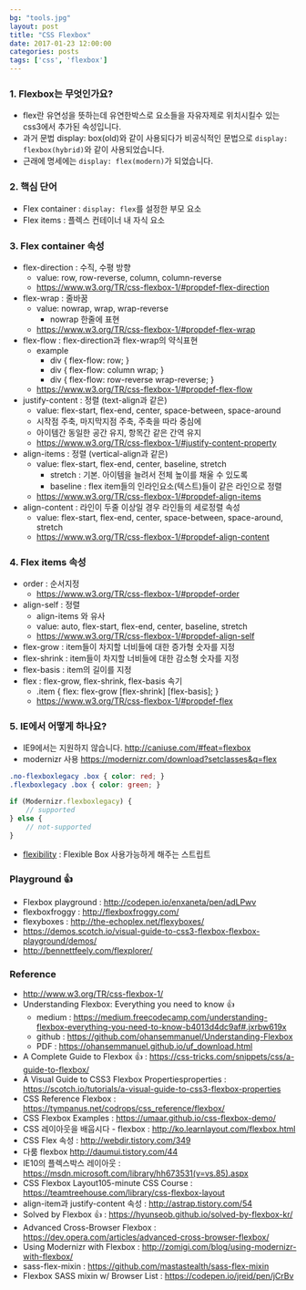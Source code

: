 ```yaml
---
bg: "tools.jpg"
layout: post
title: "CSS Flexbox"
date: 2017-01-23 12:00:00
categories: posts
tags: ['css', 'flexbox']
---
```


### 1. Flexbox는 무엇인가요?
- flex란 유연성을 뜻하는데 유연한박스로 요소들을 자유자제로 위치시킬수 있는 css3에서 추가된 속성입니다.
- 과거 문법 display: box(old)와 같이 사용되다가 비공식적인 문법으로 `display: flexbox(hybrid)`와 같이 사용되었습니다.
- 근래에 명세에는 `display: flex(modern)`가 되었습니다.

### 2. 핵심 단어
- Flex container : `display: flex`를 설정한 부모 요소
- Flex items : 플렉스 컨테이너 내 자식 요소

### 3. Flex container 속성
- flex-direction : 수직, 수평 방향
	- value: row, row-reverse, column, column-reverse
	- https://www.w3.org/TR/css-flexbox-1/#propdef-flex-direction
- flex-wrap : 줄바꿈
	- value: nowrap, wrap, wrap-reverse
		- nowrap 한줄에 표현
	- https://www.w3.org/TR/css-flexbox-1/#propdef-flex-wrap
- flex-flow : flex-direction과 flex-wrap의 약식표현
	- example
		- div { flex-flow: row; }
		- div { flex-flow: column wrap; }
		- div { flex-flow: row-reverse wrap-reverse; }
	- https://www.w3.org/TR/css-flexbox-1/#propdef-flex-flow
- justify-content : 정렬 (text-align과 같은)
	- value: flex-start, flex-end, center, space-between, space-around
	- 시작점 주축, 마지막지점 주축, 주축을 따라 중심에
	- 아이템간 동일한 공간 유지, 항목간 같은 간역 유지
	- https://www.w3.org/TR/css-flexbox-1/#justify-content-property
- align-items : 정렬 (vertical-align과 같은)
	- value: flex-start, flex-end, center, baseline, stretch
		- stretch : 기본. 아이템을 늘려서 전체 높이를 채울 수 있도록
		- baseline : flex item들의 인라인요소(텍스트)들이 같은 라인으로 정렬
	- https://www.w3.org/TR/css-flexbox-1/#propdef-align-items
- align-content : 라인이 두줄 이상일 경우 라인들의 세로정렬 속성
	- value: flex-start, flex-end, center, space-between, space-around, stretch
	- https://www.w3.org/TR/css-flexbox-1/#propdef-align-content

### 4. Flex items 속성
- order : 순서지정
	- https://www.w3.org/TR/css-flexbox-1/#propdef-order
- align-self : 정렬
	- align-items 와 유사
	- value: auto, flex-start, flex-end, center, baseline, stretch
	- https://www.w3.org/TR/css-flexbox-1/#propdef-align-self
- flex-grow : item들이 차지할 너비들에 대한 증가형 숫자를 지정
- flex-shrink : item들이 차지할 너비들에 대한 감소형 숫자를 지정
- flex-basis : item의 길이를 지정
- flex : flex-grow, flex-shrink, flex-basis 속기
	- .item { flex: flex-grow [flex-shrink] [flex-basis]; }
	- https://www.w3.org/TR/css-flexbox-1/#propdef-flex

### 5. IE에서 어떻게 하나요?
- IE9에서는 지원하지 않습니다. http://caniuse.com/#feat=flexbox
- modernizr 사용 https://modernizr.com/download?setclasses&q=flex
```CSS
.no-flexboxlegacy .box { color: red; }
.flexboxlegacy .box { color: green; }
```
```javascript
if (Modernizr.flexboxlegacy) {
	// supported
} else {
	// not-supported
}
```
- [flexibility]( https://github.com/jonathantneal/flexibility) : Flexible Box 사용가능하게 해주는 스트립트

### Playground 👍
- Flexbox playground : http://codepen.io/enxaneta/pen/adLPwv
- flexboxfroggy : http://flexboxfroggy.com/
- flexyboxes : http://the-echoplex.net/flexyboxes/
- https://demos.scotch.io/visual-guide-to-css3-flexbox-flexbox-playground/demos/
- http://bennettfeely.com/flexplorer/

### Reference
- http://www.w3.org/TR/css-flexbox-1/
- Understanding Flexbox: Everything you need to know 👍
	- medium : https://medium.freecodecamp.com/understanding-flexbox-everything-you-need-to-know-b4013d4dc9af#.jxrbw619x
	- github : https://github.com/ohansemmanuel/Understanding-Flexbox
	- PDF : https://ohansemmanuel.github.io/uf_download.html
- A Complete Guide to Flexbox 👍 : https://css-tricks.com/snippets/css/a-guide-to-flexbox/
- A Visual Guide to CSS3 Flexbox Propertiesproperties : https://scotch.io/tutorials/a-visual-guide-to-css3-flexbox-properties
- CSS Reference Flexbox : https://tympanus.net/codrops/css_reference/flexbox/
- CSS Flexbox Examples : https://umaar.github.io/css-flexbox-demo/
- CSS 레이아웃을 배웁시다 - flexbox : http://ko.learnlayout.com/flexbox.html
- CSS Flex 속성 : http://webdir.tistory.com/349
- 다룸 flexbox http://daumui.tistory.com/44
- IE10의 플렉스박스 레이아웃 : https://msdn.microsoft.com/library/hh673531(v=vs.85).aspx
- CSS Flexbox Layout105-minute CSS Course : https://teamtreehouse.com/library/css-flexbox-layout
- align-item과 justify-content 속성 : http://astrap.tistory.com/54
- Solved by Flexbox 👍 : https://hyunseob.github.io/solved-by-flexbox-kr/
- Advanced Cross-Browser Flexbox : https://dev.opera.com/articles/advanced-cross-browser-flexbox/
- Using Modernizr with Flexbox : http://zomigi.com/blog/using-modernizr-with-flexbox/
- sass-flex-mixin : https://github.com/mastastealth/sass-flex-mixin
- Flexbox SASS mixin w/ Browser List : https://codepen.io/jreid/pen/jCrBv